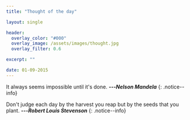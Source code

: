 ```yaml
---
title: "Thought of the day"

layout: single

header:
  overlay_color: "#000"
  overlay_image: /assets/images/thought.jpg
  overlay_filter: 0.6

excerpt: ""

date: 01-09-2015
---
```


It always seems impossible until it's done.
**---<cite>Nelson Mandela</cite>**
{: .notice--info}

Don't judge each day by the harvest you reap but by the seeds that you plant.
**---<cite>Robert Louis Stevenson</cite>**
{: .notice--info}